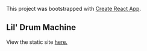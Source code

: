 This project was bootstrapped with [Create React App](https://github.com/facebook/create-react-app).

## Lil' Drum Machine

View the static site <a href="https://rachelhow.github.io/FCC-Drum/Machine/">here.</a>